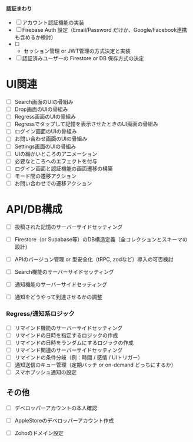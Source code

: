
#### 認証まわり
- [ ] アカウント認証機能の実装
- [ ]  Firebase Auth 設定（Email/Password だけか、Google/Facebook連携も含めるか検討）
- [ ] - セッション管理 or JWT管理の方式決定と実装
- [ ] 認証済みユーザーの Firestore or DB 保存方式の決定
# UI関連
- [ ] Search画面のUIの骨組み
- [ ] Drop画面のUIの骨組み
- [ ] Regress画面のUIの骨組み
- [ ] Regressでタップして記憶を表示させたときのUI画面の骨組み
- [ ] ログイン画面のUIの骨組み
- [ ] お問い合わせ画面のUIの骨組み
- [ ] Settings画面のUIの骨組み
- [ ] UIの細かいところのアニメーション
- [ ] 必要なところへのエフェクトを付与
- [ ] ログイン画面と認証機能の画面遷移の構築
- [ ] モード間の遷移アクション
- [ ] お問い合わせでの遷移アクション
# API/DB構成
- [ ] 投稿された記憶のサーバーサイドセッティング
- [ ] Firestore（or Supabase等）のDB構造定義（全コレクションとスキーマの設計）
- [ ] APIのバージョン管理 or 型安全化（tRPC, zodなど）導入の可否検討
- [ ] Search機能のサーバーサイドセッティング
- [ ] 通知機能のサーバーサイドセッティング
- [ ] 通知をどうやって到達させるかの調整


### Regress/通知系ロジック
- [ ] リマインド機能のサーバーサイドセッティング
- [ ] リマインドの日時を指定するロジックの作成
- [ ] リマインドの日時をランダムにするロジックの作成
- [ ] リマインド関連のサーバーサイドセッティング
- [ ] リマインドの条件分岐（例：時間 / 感情 / UIトリガー）
- [ ] 通知送信のキュー管理（定期バッチ or on-demand どっちにするか）
- [ ] スマホプッシュ通知の設定

## その他
- [ ] デベロッパーアカウントの本人確認
- [ ] AppleStoreのデベロッパーアカウント作成
- [ ] Zohoのドメイン設定


